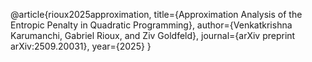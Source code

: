 @article{rioux2025approximation,
  title={Approximation Analysis of the Entropic Penalty in Quadratic Programming},
  author={Venkatkrishna Karumanchi, Gabriel Rioux, and Ziv Goldfeld},
  journal={arXiv preprint arXiv:2509.20031},
  year={2025}
}
